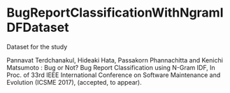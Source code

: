 # BugReportClassificationWithNgramIDFDataset


Dataset for the study

Pannavat Terdchanakul, Hideaki Hata, Passakorn Phannachitta and Kenichi Matsumoto : Bug or Not? Bug Report Classification using N-Gram IDF, In Proc. of 33rd IEEE International Conference on Software Maintenance and Evolution (ICSME 2017), (accepted, to appear).